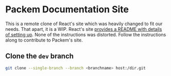 # Packem Documentation Site

This is a remote clone of React's site which was heavily changed to fit our needs. That apart, it is a WIP. React's site [provides a README with details of setting up](https://github.com/reactjs/reactjs.org). None of the instructions was distorted. Follow the instructions along to contribute to Packem's site.

## Clone the `dev` branch

```bash
git clone --single-branch --branch <branchname> host:/dir.git
```
